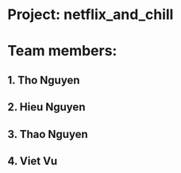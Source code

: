# Project: netflix_and_chill
# Team members:
## 1. Tho Nguyen
## 2. Hieu Nguyen
## 3. Thao Nguyen
## 4. Viet Vu
